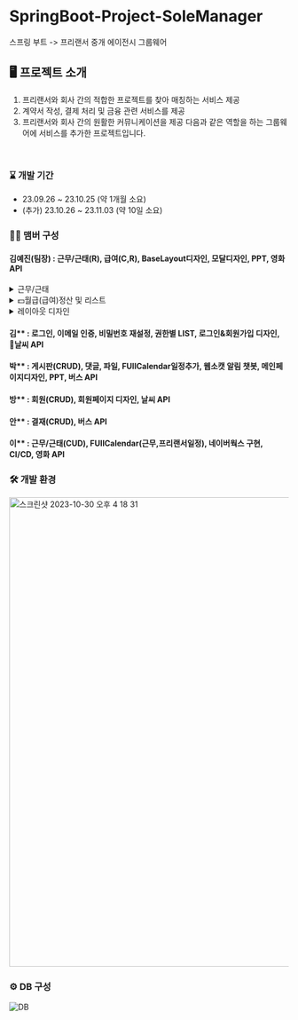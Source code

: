 
# SpringBoot-Project-SoleManager
스프링 부트 -> 프리랜서 중개 에이전시 그룹웨어
<br>

## 🖥️ 프로젝트 소개
1. 프리랜서와 회사 간의 적합한 프로젝트를 찾아 매칭하는 서비스 제공
2. 계약서 작성, 결제 처리 및 금융 관련 서비스를 제공
3. 프리랜서와 회사 간의 원활한 커뮤니케이션을 제공
다음과 같은 역할을 하는 그룹웨어에 서비스를 추가한 프로젝트입니다.
<br>

### ⌛️ 개발 기간
* 23.09.26 ~ 23.10.25 (약 1개월 소요)
* (추가) 23.10.26 ~ 23.11.03 (약 10일 소요)

### 🏃‍♀️ 맴버 구성
#### 김예진(팀장) : 근무/근태(R), 급여(C,R), BaseLayout디자인, 모달디자인, PPT, 영화 API
<details>
  <summary>근무/근태</summary>
  <ul>
    <li>근무/근태 리스트</li>
  </ul>
</details>
<details>
  <summary>💵월급(급여)정산 및 리스트</summary>
  <ul>
    <li>월급 정산하기</li>
    <li>월급 목록보기</li>
  </ul>
</details>
<details>
  <summary>레이아웃 디자인</summary>
  <ul>
    <li>레이아웃 디자인</li>
  </ul>
</details>

#### 김** : 로그인, 이메일 인증, 비밀번호 재설정, 권한별 LIST, 로그인&회원가입 디자인, 날씨 API
#### 박** : 게시판(CRUD), 댓글, 파일, FUllCalendar일정추가, 웹소캣 알림 챗봇, 메인페이지디자인, PPT, 버스 API
#### 방** : 회원(CRUD), 회원페이지 디자인, 날씨 API
#### 안** : 결재(CRUD), 버스 API
#### 이** : 근무/근태(CUD), FUllCalendar(근무,프리랜서일정), 네이버웍스 구현, CI/CD, 영화 API

### 🛠️ 개발 환경
<img width="846" alt="스크린샷 2023-10-30 오후 4 18 31" src="https://github.com/anna1843/TechForge/assets/133622218/1797ae7e-bdd1-4826-92fd-b91f76223c86">

### ⚙️ DB 구성
![DB](https://github.com/anna1843/TechForge/assets/133622218/5d4b2626-1fb2-4da2-9040-16d827fc5511)
